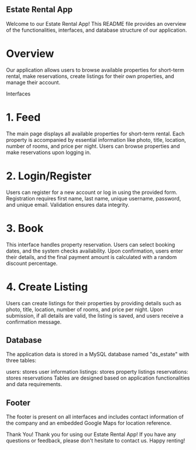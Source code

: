 
## Estate Rental App
Welcome to our Estate Rental App! This README file provides an overview of the functionalities, interfaces, and database structure of our application.

# Overview
Our application allows users to browse available properties for short-term rental, make reservations, create listings for their own properties, and manage their account.

Interfaces
# 1. Feed
The main page displays all available properties for short-term rental. Each property is accompanied by essential information like photo, title, location, number of rooms, and price per night. Users can browse properties and make reservations upon logging in.

# 2. Login/Register
Users can register for a new account or log in using the provided form. Registration requires first name, last name, unique username, password, and unique email. Validation ensures data integrity.

# 3. Book
This interface handles property reservation. Users can select booking dates, and the system checks availability. Upon confirmation, users enter their details, and the final payment amount is calculated with a random discount percentage.

# 4. Create Listing
Users can create listings for their properties by providing details such as photo, title, location, number of rooms, and price per night. Upon submission, if all details are valid, the listing is saved, and users receive a confirmation message.

## Database
The application data is stored in a MySQL database named "ds_estate" with three tables:

users: stores user information
listings: stores property listings
reservations: stores reservations
Tables are designed based on application functionalities and data requirements.

## Footer
The footer is present on all interfaces and includes contact information of the company and an embedded Google Maps for location reference.

Thank You!
Thank you for using our Estate Rental App! If you have any questions or feedback, please don't hesitate to contact us. Happy renting!